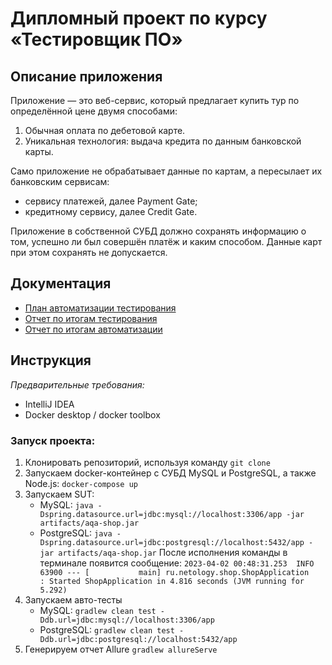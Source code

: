 # Дипломный проект по курсу «Тестировщик ПО»

## Описание приложения
Приложение — это веб-сервис, который предлагает купить тур по определённой цене двумя способами:

1. Обычная оплата по дебетовой карте.
2. Уникальная технология: выдача кредита по данным банковской карты.

Само приложение не обрабатывает данные по картам, а пересылает их банковским сервисам:
- сервису платежей, далее Payment Gate;
- кредитному сервису, далее Credit Gate.

Приложение в собственной СУБД должно сохранять информацию о том, успешно ли был совершён платёж и каким способом. Данные карт при этом сохранять не допускается.

## Документация
- [План автоматизации тестирования]()
- [Отчет по итогам тестирования]()
- [Отчет по итогам автоматизации]()

## Инструкция
*Предварительные требования:*
- IntelliJ IDEA
- Docker desktop / docker toolbox

### Запуск проекта:
1. Клонировать репозиторий, используя команду `git clone `
2. Запускаем docker-контейнер с СУБД MySQL и PostgreSQL, а также Node.js: `docker-compose up`
3. Запускаем SUT:
    - MySQL:
      `java -Dspring.datasource.url=jdbc:mysql://localhost:3306/app -jar artifacts/aqa-shop.jar`
    - PostgreSQL:
      `java -Dspring.datasource.url=jdbc:postgresql://localhost:5432/app -jar artifacts/aqa-shop.jar`
После исполнения команды в терминале появится сообщение: `2023-04-02 00:48:31.253  INFO 63900 --- [           main] ru.netology.shop.ShopApplication         : Started ShopApplication in 4.816 seconds (JVM running for 5.292)`
4. Запускаем авто-тесты
    - MySQL: `gradlew clean test -Ddb.url=jdbc:mysql://localhost:3306/app`
    - PostgreSQL: `gradlew clean test -Ddb.url=jdbc:postgresql://localhost:5432/app`
5. Генерируем отчет Allure
`gradlew allureServe`
